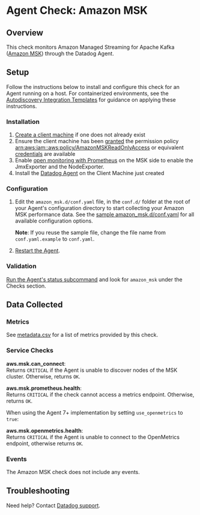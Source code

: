 # Agent Check: Amazon MSK

## Overview

This check monitors Amazon Managed Streaming for Apache Kafka ([Amazon MSK][1]) through the Datadog Agent.

## Setup

Follow the instructions below to install and configure this check for an Agent running on a host. For containerized environments, see the [Autodiscovery Integration Templates][2] for guidance on applying these instructions.

### Installation

1. [Create a client machine][3] if one does not already exist
2. Ensure the client machine has been [granted][4] the permission policy [arn:aws:iam::aws:policy/AmazonMSKReadOnlyAccess][5] or equivalent [credentials][6] are available
3. Enable [open monitoring with Prometheus][13] on the MSK side to enable the JmxExporter and the NodeExporter.
4. Install the [Datadog Agent][7] on the Client Machine just created

### Configuration


1. Edit the `amazon_msk.d/conf.yaml` file, in the `conf.d/` folder at the root of your Agent's configuration directory to start collecting your Amazon MSK performance data. See the [sample amazon_msk.d/conf.yaml][8] for all available configuration options.

    **Note**: If you reuse the sample file, change the file name from `conf.yaml.example` to `conf.yaml`.

2. [Restart the Agent][9].

### Validation

[Run the Agent's status subcommand][10] and look for `amazon_msk` under the Checks section.

## Data Collected

### Metrics

See [metadata.csv][11] for a list of metrics provided by this check.

### Service Checks

**aws.msk.can_connect**:<br>
Returns `CRITICAL` if the Agent is unable to discover nodes of the MSK cluster. Otherwise, returns `OK`.

**aws.msk.prometheus.health**:<br>
Returns `CRITICAL` if the check cannot access a metrics endpoint. Otherwise, returns `OK`.

When using the Agent 7+ implementation by setting `use_openmetrics` to `true`:

**aws.msk.openmetrics.health**:<br>
Returns `CRITICAL` if the Agent is unable to connect to the OpenMetrics endpoint, otherwise returns `OK`.

### Events

The Amazon MSK check does not include any events.

## Troubleshooting

Need help? Contact [Datadog support][12].

[1]: https://aws.amazon.com/msk
[2]: https://docs.datadoghq.com/agent/kubernetes/integrations/
[3]: https://docs.aws.amazon.com/msk/latest/developerguide/create-client-machine.html
[4]: https://docs.aws.amazon.com/AWSEC2/latest/UserGuide/iam-roles-for-amazon-ec2.html#attach-iam-role
[5]: https://console.aws.amazon.com/iam/home?#/policies/arn:aws:iam::aws:policy/AmazonMSKReadOnlyAccess
[6]: https://boto3.amazonaws.com/v1/documentation/api/latest/guide/configuration.html#configuring-credentials
[7]: https://docs.datadoghq.com/agent/
[8]: https://github.com/DataDog/integrations-core/blob/master/amazon_msk/datadog_checks/amazon_msk/data/conf.yaml.example
[9]: https://docs.datadoghq.com/agent/guide/agent-commands/#start-stop-and-restart-the-agent
[10]: https://docs.datadoghq.com/agent/guide/agent-commands/#agent-status-and-information
[11]: https://github.com/DataDog/integrations-core/blob/master/amazon_msk/metadata.csv
[12]: https://docs.datadoghq.com/help/
[13]: https://docs.aws.amazon.com/msk/latest/developerguide/open-monitoring.html
